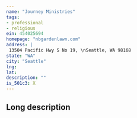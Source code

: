```yaml
---
name: "Journey Ministries"
tags:
- professional
- religious
ein: 454025694
homepage: "nbgardenlawn.com"
address: |
 13504 Pacific Hwy S No 19, \nSeattle, WA 98168
state: "WA"
city: "Seattle"
lng: 
lat: 
description: ""
is_501c3: X
---
```


## Long description


